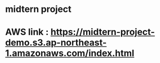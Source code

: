 # midtern project
# AWS link : https://midtern-project-demo.s3.ap-northeast-1.amazonaws.com/index.html
